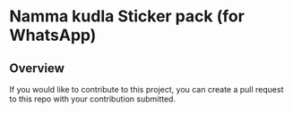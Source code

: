 # Namma kudla Sticker pack (for WhatsApp)

## Overview

If you would like to contribute to this project, you can create a pull request to this repo with your contribution submitted.